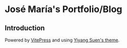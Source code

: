 # José María's Portfolio/Blog

## Introduction

Powered by [VitePress](https://vitepress.vuejs.org/) and using [Yiyang Suen's theme](https://github.com/suenyiyang/vitepress-theme-linear).

